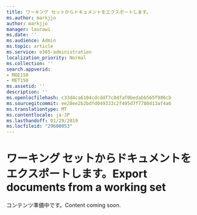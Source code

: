 ```yaml
---
title: ワーキング セットからドキュメントをエクスポートします。
ms.author: markjjo
author: markjjo
manager: laurawi
ms.date: ''
ms.audience: Admin
ms.topic: article
ms.service: o365-administration
localization_priority: Normal
ms.collection: ''
search.appverid:
- MOE150
- MET150
ms.assetid: ''
description: ''
ms.openlocfilehash: c33d4ca6104cdcddf7c8dfaf0bedabb565f986cb
ms.sourcegitcommit: ee28ee2b2bdfd049333c2f495d7f7780d13af4a6
ms.translationtype: MT
ms.contentlocale: ja-JP
ms.lasthandoff: 01/29/2019
ms.locfileid: "29608053"
---
```

# <a name="export-documents-from-a-working-set"></a><span data-ttu-id="ac821-102">ワーキング セットからドキュメントをエクスポートします。</span><span class="sxs-lookup"><span data-stu-id="ac821-102">Export documents from a working set</span></span>

<span data-ttu-id="ac821-103">コンテンツ準備中です。</span><span class="sxs-lookup"><span data-stu-id="ac821-103">Content coming soon.</span></span>